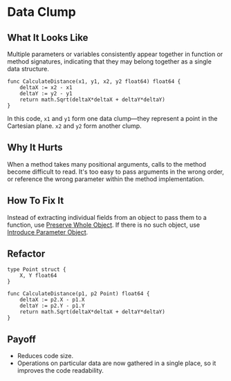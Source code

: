 # Data Clump

## What It Looks Like

Multiple parameters or variables consistently appear together in function or method signatures, indicating that they may belong together as a single data structure.

```
func CalculateDistance(x1, y1, x2, y2 float64) float64 {
	deltaX := x2 - x1
	deltaY := y2 - y1
	return math.Sqrt(deltaX*deltaX + deltaY*deltaY)
}
```

In this code, `x1` and `y1` form one data clump—they
represent a point in the Cartesian plane. `x2` and `y2` form
another clump.

## Why It Hurts

When a method takes many positional arguments, calls to the method become difficult to read. It's too easy to pass
arguments in the wrong order, or reference the wrong parameter within the method implementation.

## How To Fix It

Instead of extracting individual fields from an object to pass them to a function, 
use [Preserve Whole Object](.././../2.%20refactorings/preserve-whole-object.md). If there is no such object, 
use [Introduce Parameter Object](.././../2.%20refactorings/introduce-parameter-object.md).

## Refactor

```
type Point struct {
    X, Y float64
}

func CalculateDistance(p1, p2 Point) float64 {
    deltaX := p2.X - p1.X
    deltaY := p2.Y - p1.Y
    return math.Sqrt(deltaX*deltaX + deltaY*deltaY)
}
```

## Payoff

- Reduces code size.
- Operations on particular data are now gathered in a single place, so it improves the code readability.

